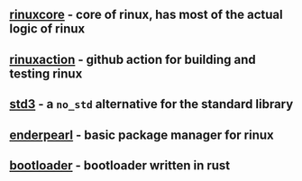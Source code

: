## [rinuxcore](https://github.com/AtomicGamer9523/rinuxcore) - core of rinux, has most of the actual logic of rinux
## [rinuxaction](https://github.com/AtomicGamer9523/rinuxaction) - github action for building and testing rinux
## [std3](https://github.com/AtomicGamer9523/std3) - a `no_std` alternative for the standard library
## [enderpearl](https://github.com/AtomicGamer9523/enderpearl) - basic package manager for rinux
## [bootloader](https://github.com/AtomicGamer9523/bootloader) - bootloader written in rust